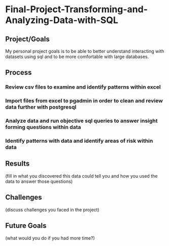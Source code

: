 # Final-Project-Transforming-and-Analyzing-Data-with-SQL

## Project/Goals
My personal project goals is to be able to better understand interacting with datasets using sql and to be more comfortable with large databases.

## Process
### Review csv files to examine and identify patterns within excel 

### Import files from excel to pgadmin in order to clean and review data further with postgresql 

### Analyze data and run objective sql queries to answer insight forming questions within data 

### Identify patterns with data and identify areas of risk within data

## Results
(fill in what you discovered this data could tell you and how you used the data to answer those questions)

## Challenges 
(discuss challenges you faced in the project)

## Future Goals
(what would you do if you had more time?)
